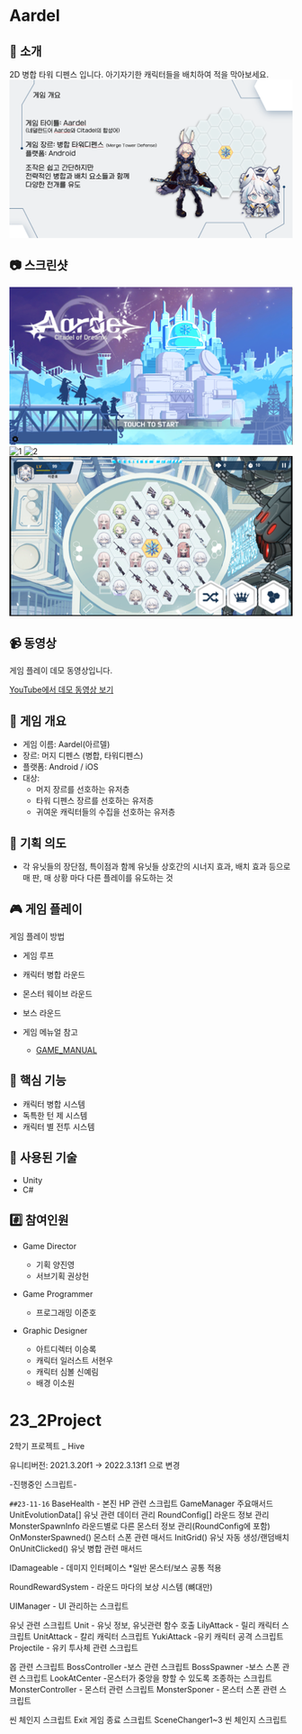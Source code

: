 # Aardel

## :ribbon: 소개

2D 병합 타워 디펜스 입니다. 아기자기한 캐릭터들을 배치하여 적을 막아보세요.
![스크린샷](https://github.com/JunhoLee92/23_2Project/blob/main/Assets/ScreenShot/1703078098_19832889.png)

## :camera: 스크린샷

![스크린샷](https://github.com/JunhoLee92/23_2Project/blob/main/Assets/ScreenShot/1703078120_71557551.png)
![1](https://github.com/24AardelSEProjectTeam/AardelSEPJ/assets/116086980/a28521ca-accd-429a-83d2-055d40223432)
![2](https://github.com/24AardelSEProjectTeam/AardelSEPJ/assets/116086980/2d354522-117c-4c3b-8764-b760e14a1b81)
![스크린샷](https://github.com/JunhoLee92/23_2Project/blob/main/Assets/ScreenShot/1703078402_12561189.png)

## :video_camera: 동영상

게임 플레이 데모 동영상입니다.

[YouTube에서 데모 동영상 보기](https://youtu.be/CImKp8mz5OM?si=9x8Mgv2Pp_zxKDLg)

## :pushpin: 게임 개요
- 게임 이름: Aardel(아르델)
- 장르: 머지 디펜스 (병합, 타워디펜스)
- 플랫폼: Android / iOS
- 대상:
    - 머지 장르를 선호하는 유저층
    - 타워 디펜스 장르를 선호하는 유저층
    - 귀여운 캐릭터들의 수집을 선호하는 유저층

## :dart: 기획 의도
- 각 유닛들의 장단점, 특이점과 함께
유닛들 상호간의 시너지 효과, 배치
효과 등으로 매 판, 매 상황 마다
다른 플레이를 유도하는 것

## :video_game: 게임 플레이

게임 플레이 방법

- 게임 루프
- 캐릭터 병합 라운드
- 몬스터 웨이브 라운드
- 보스 라운드


- 게임 메뉴얼 참고
    - [GAME_MANUAL](GAME_MANUAL.md)

## :game_die: 핵심 기능

- 캐릭터 병합 시스템
- 독특한 턴 제 시스템
- 캐릭터 별 전투 시스템

## :floppy_disk: 사용된 기술

- Unity
- C#

## :hash: 참여인원

- Game Director

  - 기획 양진영
  - 서브기획 권상헌

- Game Programmer

  - 프로그래밍 이준호

- Graphic Designer
  - 아트디렉터 이승록
  - 캐릭터 일러스트 서현우
  - 캐릭터 심볼 신예림
  - 배경 이소원



# 23_2Project
 
2학기 프로젝트 _ Hive 

유니티버전: 2021.3.20f1 -> 2022.3.13f1 으로 변경

-진행중인 스크립트-

``##23-11-16``
BaseHealth - 본진 HP 관련 스크립트
GameManager
	주요매서드
	UnitEvolutionData[] 유닛 관련 데이터 관리 
	RoundConfig[] 라운드 정보 관리
	MonsterSpawnInfo 라운드별로 다른 몬스터 정보 관리(RoundConfig에 포함)
	OnMonsterSpawned() 몬스터 스폰 관련 매서드
	InitGrid() 유닛 자동 생성/랜덤배치
	OnUnitClicked() 유닛 병합 관련 매서드

IDamageable - 데미지 인터페이스 *일반 몬스터/보스 공통 적용

RoundRewardSystem -  라운드 마다의 보상 시스템 (뼈대만)

UIManager  - UI 관리하는 스크립트

유닛 관련 스크립트
Unit - 유닛 정보, 유닛관련 함수 호출
LilyAttack - 릴리 캐릭터 스크립트
UnitAttack - 칼리 캐릭터 스크립트
YukiAttack -유키 캐릭터 공격 스크립트
Projectile - 유키 투사체 관련 스크립트

몹 관련 스크립트
BossController -보스 관련 스크립트
BossSpawner -보스 스폰 관련 스크립트
LookAtCenter -몬스터가 중앙을 향할 수 있도록 조종하는 스크립트
MonsterController - 몬스터 관련 스크립트
MonsterSponer - 몬스터 스폰 관련 스크립트


씬 체인지 스크립트
Exit 게임 종료 스크립트
SceneChanger1~3 씬 체인지 스크립트 
